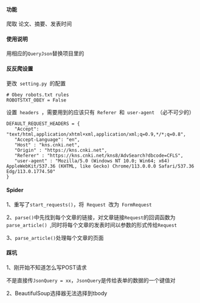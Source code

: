 ####  功能

爬取 论文、摘要、发表时间

####  使用说明

用相应的```QueryJson```替换项目里的



####  反反爬设置

更改```  setting.py  ```的配置

```
# Obey robots.txt rules
ROBOTSTXT_OBEY = False
```

设置```  headers  ```，需要用到的应该只有```  Referer  ```和```  user-agent  ```（必不可少的）

```
DEFAULT_REQUEST_HEADERS = {
   "Accept": "text/html,application/xhtml+xml,application/xml;q=0.9,*/*;q=0.8",
   "Accept-Language": "en",
   "Host" : "kns.cnki.net",
   "Origin" : "https://kns.cnki.net",
   "Referer" : "https://kns.cnki.net/kns8/AdvSearch?dbcode=CFLS",
   "user-agent" : "Mozilla/5.0 (Windows NT 10.0; Win64; x64) AppleWebKit/537.36 (KHTML, like Gecko) Chrome/113.0.0.0 Safari/537.36 Edg/113.0.1774.50"
}
```

####  Spider

1、重写了```start_requests()```，将```  Request  ```改为```  FormRequest  ```

2、```parse()```中先找到每个文章的链接，对文章链接```Request```的回调函数为```  parse_article()  ```,同时将每个文章的发表时间以参数的形式传给```Request```

3、```parse_article()```处理每个文章的页面



####  踩坑

1、刚开始不知道怎么写POST请求

不是直接传```JsonQuery = xx```，```JsonQuery```是传给表单的数据的一个键值对

2、BeautifulSoup选择器无法选择到tbody